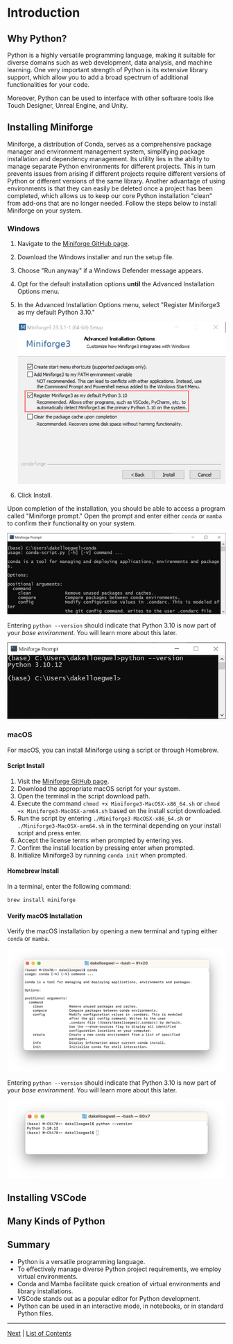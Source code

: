 # Introduction

## Why Python?

Python is a highly versatile programming language, making it suitable for diverse domains such as web development, data analysis, and machine learning. One very important strength of Python is its extensive library support, which allow you to add a broad spectrum of additional functionalities for your code.

Moreover, Python can be used to interface with other software tools like Touch Designer, Unreal Engine, and Unity.

## Installing Miniforge

Miniforge, a distribution of Conda, serves as a comprehensive package manager and environment management system, simplifying package installation and dependency management. Its utility lies in the ability to manage separate Python environments for different projects. This in turn prevents issues from arising if different projects require different versions of Python or different versions of the same library. Another advantage of using environments is that they can easily be deleted once a project has been completed, which allows us to keep our core Python installation "clean" from add-ons that are no longer needed. Follow the steps below to install Miniforge on your system.

### Windows

1. Navigate to the [Miniforge GitHub page](https://github.com/conda-forge/miniforge#miniforge3).
2. Download the Windows installer and run the setup file.
3. Choose "Run anyway" if a Windows Defender message appears.
4. Opt for the default installation options **until** the Advanced Installation Options menu.
5. In the Advanced Installation Options menu, select "Register Miniforge3 as my default Python 3.10."

    ![Register Miniforge](./pictures/register-minforge.png)

6. Click Install.

Upon completion of the installation, you should be able to access a program called "Miniforge prompt." Open the prompt and enter either `conda` or `mamba` to confirm their functionality on your system.

![Miniforge Conda Windows](./pictures/miniforge-conda-windows.png)

Entering `python --version` should indicate that Python 3.10 is now part of your _base environment_. You will learn more about this later.

![Miniforge Python Version Windows](./pictures/miniforge-python-version-windows.png)

### macOS

For macOS, you can install Miniforge using a script or through Homebrew.

#### Script Install

1. Visit the [Miniforge GitHub page](https://github.com/conda-forge/miniforge#miniforge3).
2. Download the appropriate macOS script for your system.
3. Open the terminal in the script download path.
4. Execute the command `chmod +x Miniforge3-MacOSX-x86_64.sh` or `chmod +x Miniforge3-MacOSX-arm64.sh` based on the install script downloaded.
5. Run the script by entering `./Miniforge3-MacOSX-x86_64.sh` or `./Miniforge3-MacOSX-arm64.sh` in the terminal depending on your install script and press enter.
6. Accept the license terms when prompted by entering yes.
7. Confirm the install location by pressing enter when prompted.
8. Initialize Miniforge3 by running `conda init` when prompted.

#### Homebrew Install

In a terminal, enter the following command:

```bash
brew install miniforge
```
#### Verify macOS Installation

Verify the macOS installation by opening a new terminal and typing either `conda` or `mamba`.

![Miniforge Conda macOS](./pictures/miniforge-conda-mac.png)

Entering `python --version` should indicate that Python 3.10 is now part of your _base environment_. You will learn more about this later.

![Miniforge Python Version macOS](./pictures/miniforge-python-version-mac.png)

## Installing VSCode
## Many Kinds of Python
## Summary

- Python is a versatile programming language.
- To effectively manage diverse Python project requirements, we employ virtual environments.
- Conda and Mamba facilitate quick creation of virtual environments and library installations.
- VSCode stands out as a popular editor for Python development.
- Python can be used in an interactive mode, in notebooks, or in standard Python files.

---
[Next](variables.md) | [List of Contents](README.md)
